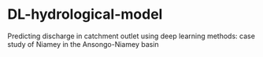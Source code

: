 # DL-hydrological-model
 Predicting discharge in catchment outlet using deep learning methods: case study of Niamey in the Ansongo-Niamey basin
